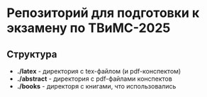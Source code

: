 # Репозиторий для подготовки к экзамену по ТВиМС-2025  

## Структура  
- **./latex** - директория с tex-файлом (и pdf-конспектом)  
- **./abstract** - директория с pdf-файлами конспектов  
- **./books** - директоря с книгами, что использовались
